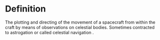 # Definition

The plotting and directing of the movement of a spacecraft from within
the craft by means of observations on celestial bodies. Sometimes
contracted to astrogation or called celestial navigation .
